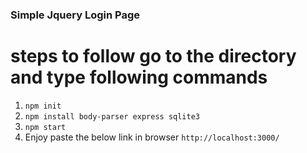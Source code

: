 ### Simple Jquery Login Page
# steps to follow go to the directory and type following commands
1) ``npm init``
2) ``npm install body-parser express sqlite3``
3) ``npm start``
4) Enjoy paste the below link in browser ``http://localhost:3000/``
